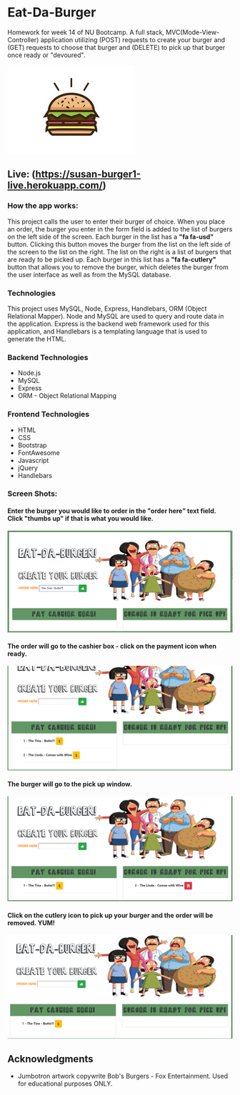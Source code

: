 # Eat-Da-Burger
<p> Homework for week 14 of NU Bootcamp.  A full stack, MVC(Mode-View-Controller) application utilizing (POST) requests to create your burger and (GET) requests to choose that burger and (DELETE) to pick up that burger once ready or "devoured". </p>

![BURGER](./public/assets/images/thick-burger-vector.jpg)

## Live: (https://susan-burger1-live.herokuapp.com/)

  

###  How the app works:
This project calls the user to enter their burger of choice.  When you place an order, the burger you enter in the form field is added to the list of burgers on the left side of the screen. Each burger in the list has a <b>"fa fa-usd"</b> button. Clicking this button moves the burger from the list on the left side of the screen to the list on the right. The list on the right is a list of burgers that are ready to be picked up. Each burger in this list has a <b>"fa fa-cutlery"</b> button that allows you to remove the burger, which deletes the burger from the user interface as well as from the MySQL database. 

### Technologies
This project uses MySQL, Node, Express, Handlebars, ORM (Object Relational Mapper). Node and MySQL are used to query and route data in the application. Express is the backend web framework used for this application, and Handlebars is a templating language that is used to generate the HTML.

### Backend Technologies
* Node.js 
* MySQL 
* Express 
* ORM - Object Relational Mapping 


### Frontend Technologies
* HTML
* CSS
* Bootstrap
* FontAwesome 
* Javascript
* jQuery 
* Handlebars

### Screen Shots:


#### Enter the burger you would like to order in the "order here" text field. Click "thumbs up" if that is what you would like.
![img1](./public/assets/images/Img1.PNG)

#### The order will go to the cashier box - click on the payment icon when ready.  
![img1](./public/assets/images/Img2.PNG)


#### The burger will go to the pick up window.

![img1](./public/assets/images/Img3.PNG)

#### Click on the cutlery icon to pick up your burger and the order will be removed. YUM!

![img1](./public/assets/images/Img4.PNG)

## Acknowledgments 
* Jumbotron artwork copywrite Bob's Burgers - Fox Entertainment.  Used for educational purposes ONLY.

  
  